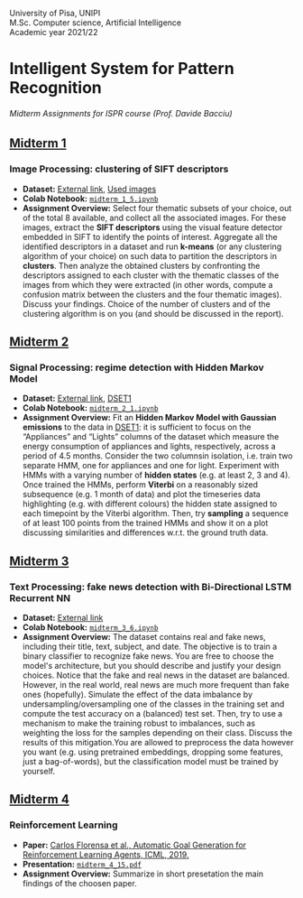 University of Pisa, UNIPI \
M.Sc. Computer science, Artificial Intelligence \
Academic year 2021/22 



# Intelligent System for Pattern Recognition
###### Midterm Assignments for ISPR course (Prof. Davide Bacciu)

## [Midterm 1](Midterm_1) 
### Image Processing: clustering of SIFT descriptors

  * **Dataset:** [External link](http://download.microsoft.com/download/A/1/1/A116CD80-5B79-407E-B5CE-3D5C6ED8B0D5/msrc_objcategimagedatabase_v1.zip), [Used images](Midterm_1/images_)
  * **Colab Notebook:** [`midterm_1_5.ipynb`](Midterm_1/midterm_1_5.ipynb)
  * **Assignment Overview:** Select four thematic subsets of your choice, out of the total 8 available, and collect all the associated images. For these images, extract the **SIFT descriptors** using the visual feature detector embedded in SIFT to identify the points of interest. Aggregate all the identified descriptors in a dataset and run **k-means** (or any clustering algorithm of your choice) on such data to partition the descriptors in **clusters**. Then analyze the obtained clusters by confronting the descriptors assigned to each cluster with the thematic classes of the images from which they were extracted (in other words, compute a confusion matrix between the clusters and the four thematic images). Discuss your findings. Choice of the number of clusters and of the clustering algorithm is on you (and should be discussed in the report).

## [Midterm 2](Midterm_2)
### Signal Processing: regime detection with Hidden Markov Model

  * **Dataset:** [External link](https://archive.ics.uci.edu/ml/datasets/Appliances+energy+prediction#), [DSET1](Midterm_2/energy_datasetv1.csv)
  * **Colab Notebook:** [`midterm_2_1.ipynb`](Midterm_2/midterm_2_1.ipynb)
  * **Assignment Overview:** Fit an **Hidden Markov Model with Gaussian emissions** to the data in [DSET1](https://archive.ics.uci.edu/ml/datasets/Appliances+energy+prediction#): it is sufficient to focus on the “Appliances” and “Lights” columns of the dataset which measure the energy consumption of appliances and lights, respectively, across a period of 4.5 months. Consider the two columnsin isolation, i.e. train two separate HMM, one for appliances and one for light.  Experiment with HMMs with a varying number of **hidden states** (e.g. at least 2, 3 and 4). Once trained the HMMs, perform **Viterbi** on a reasonably sized subsequence (e.g. 1 month of data) and plot the timeseries data highlighting (e.g. with different colours) the hidden state assigned to each timepoint by the Viterbi algorithm.  Then, try **sampling** a sequence of at least 100 points from the trained HMMs and show it on a plot discussing similarities and differences w.r.t. the ground truth data.

## [Midterm 3](Midterm_3)
### Text Processing: fake news detection with Bi-Directional LSTM Recurrent NN

  * **Dataset:** [External link](https://www.kaggle.com/datasets/clmentbisaillon/fake-and-real-news-dataset)
  * **Colab Notebook:** [`midterm_3_6.ipynb`](Midterm_3/midterm_3_6.ipynb)
  * **Assignment Overview:** The dataset contains real and fake news, including their title, text, subject, and date. The objective is to train a binary classifier to recognize fake news. You are free to choose the model's architecture, but you should describe and justify your design choices.
Notice that the fake and real news in the dataset are balanced. However, in the real world, real news are much more frequent than fake ones (hopefully). Simulate the effect of the data imbalance by undersampling/oversampling one of the classes in the training set and compute the test accuracy on a (balanced) test set. Then, try to use a mechanism to make the training robust to imbalances, such as weighting the loss for the samples depending on their class. Discuss the results of this mitigation.You are allowed to preprocess the data however you want (e.g. using pretrained embeddings, dropping some features, just a bag-of-words), but the classification model must be trained by yourself.


## [Midterm 4](Midterm_4)
### Reinforcement Learning

  * **Paper:** [Carlos Florensa et al., Automatic Goal Generation for Reinforcement Learning Agents, ICML, 2019.](https://arxiv.org/abs/1705.06366)
  * **Presentation:** [`midterm_4_15.pdf`](Midterm_4/midterm_4_15.pdf)
  * **Assignment Overview:** Summarize in short presetation the main findings of the choosen paper. 


